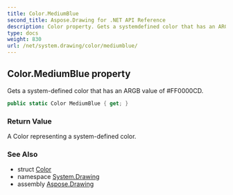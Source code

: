 ```yaml
---
title: Color.MediumBlue
second_title: Aspose.Drawing for .NET API Reference
description: Color property. Gets a systemdefined color that has an ARGB value of FF0000CD
type: docs
weight: 830
url: /net/system.drawing/color/mediumblue/
---
```

## Color.MediumBlue property

Gets a system-defined color that has an ARGB value of #FF0000CD.

```csharp
public static Color MediumBlue { get; }
```

### Return Value

A Color representing a system-defined color.

### See Also

* struct [Color](../)
* namespace [System.Drawing](../../color/)
* assembly [Aspose.Drawing](../../../)


